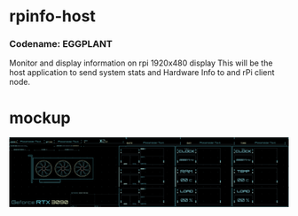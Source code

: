 # rpinfo-host
### Codename: EGGPLANT
 Monitor and display information on rpi 1920x480 display
This will be the host application to send system stats and Hardware Info to and rPi client node.

# mockup
![alt text](https://github.com/tesla-srt/rpinfo-host/blob/main/docs/UI-beta-preview.png "Preview")

